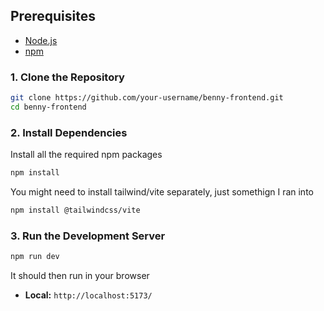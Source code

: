 
## Prerequisites

-   [Node.js](https.nodejs.org) 
-   [npm](https://www.npmjs.com/) 


### 1. Clone the Repository

```bash
git clone https://github.com/your-username/benny-frontend.git
cd benny-frontend
```

### 2. Install Dependencies

Install all the required npm packages

```bash
npm install
```

You might need to install tailwind/vite separately, just somethign I ran into

```bash
npm install @tailwindcss/vite
```

### 3. Run the Development Server


```bash
npm run dev
```

It should then run in your browser

-   **Local:** `http://localhost:5173/`
